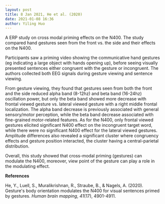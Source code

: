 ```yaml
---
layout: post
title: 8 Jan 2021, He et al. (2020)
date: 2021-01-08 16:36
author: Yiling Huo
---
```

<!-- wp:paragraph -->
<p>A ERP study on cross modal priming effects on the N400. The study compared hand gestures seen from the front vs. the side and their effects on the N400.</p>
<!-- /wp:paragraph -->

<!-- wp:paragraph -->
<p>Participants saw a priming video showing the communicative hand gestures (eg indicating a large object with hands opening up), before seeing visually presented sentences either congruent with the gesture or incongruent. The authors collected both EEG signals during gesture viewing and sentence viewing.</p>
<!-- /wp:paragraph -->

<!-- wp:paragraph -->
<p>From gesture viewing, they found that gestures seen from both the front and the side reduced alpha band (8-12hz) and beta band (16-24hz) oscillation power, but only the beta band showed more decrease with frontal viewed gesture vs. lateral viewed gesture with a right middle frontal localization. The alpha band decrease is previously associated with general sensory/motor perception, while the beta band decrease associated with fine-grained motor-related features. As for the N400, only frontal viewed gestures elicited significant N400 effect on the incongruent target word, while there were no significant N400 effect for the lateral viewed gestures. Amplitude differences also revealed a significant cluster where congruency effects and gesture position interacted, the cluster having a central-parietal distribution.</p>
<!-- /wp:paragraph -->

<!-- wp:paragraph -->
<p>Overall, this study showed that cross-modal priming (gestures) can modulate the N400, moreover, view point of the gesture can play a role in the modulating effect.</p>
<!-- /wp:paragraph -->

<!-- wp:paragraph -->
<p><strong>References</strong></p>
<!-- /wp:paragraph -->

<!-- wp:paragraph -->
<p>He, Y., Luell, S., Muralikrishnan, R., Straube, B., &amp; Nagels, A. (2020). Gesture's body orientation modulates the N400 for visual sentences primed by gestures. <em>Human brain mapping</em>, <em>41</em>(17), 4901-4911.</p>
<!-- /wp:paragraph -->
